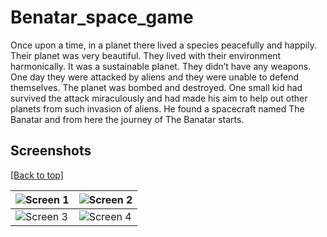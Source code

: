 # Benatar_space_game

Once upon a time, in a planet there lived a species peacefully and happily. Their planet was very beautiful. They lived with their environment harmonically. It was a sustainable planet. They didn’t have any weapons. One day they were attacked by aliens and they were unable to defend themselves. The planet was bombed and destroyed. One small kid had survived the attack miraculously and had made his aim to help out other planets from such invasion of aliens. He found a spacecraft named The Banatar and from here the journey of The Banatar starts.
## Screenshots

[[Back to top]](https://github.com/Devesh-code/Benatar_space_game)

| ![Screen 1](http://i.imgur.com/3MzfmbT.jpg) | ![Screen 2](http://i.imgur.com/4OgIByR.png) |
|---------------------------------------------|---------------------------------------------|
| ![Screen 3](http://i.imgur.com/PFQJjE8.png) | ![Screen 4](http://i.imgur.com/lV4aIur.png) |
